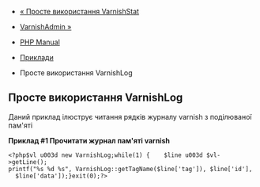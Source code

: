 - [« Просте використання VarnishStat](varnish.example.stat.md)
- [VarnishAdmin »](class.varnishadmin.md)

- [PHP Manual](index.md)
- [Приклади](varnish.examples.md)
- Просте використання VarnishLog

## Просте використання VarnishLog

Даний приклад ілюструє читання рядків журналу varnish з поділюваної
пам'яті

**Приклад #1 Прочитати журнал пам'яті varnish**

` <?php$vl u003d new VarnishLog;while(1) {    $line u003d $vl->getLine(); printf("%s %d %s", VarnishLog::getTagName($line['tag']), $line['id'],   $line['data']);}exit(0);?> `
